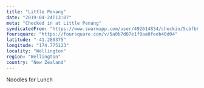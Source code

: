 ```yaml
---
title: "Little Penang"
date: "2019-04-24T13:07"
meta: "Checked in at Little Penang"
syndicatedFrom: "https://www.swarmapp.com/user/492614834/checkin/5cbfb6d8a6031c002c92397a"
foursquare: "https://foursquare.com/v/5a0b7d07e1f0aa0feeb40d04"
latitude: "-41.280375"
longitude: "174.775123"
locality: "Wellington"
region: "Wellington"
country: "New Zealand"
---
```

Noodles for Lunch
